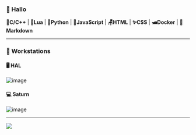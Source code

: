 ### 🐸 Hallo

💾**C/C++** | 🌙**Lua** | 🐍**Python** | 🧙**JavaScript** | **🪑HTML** | **✨CSS** | **🛥️Docker** | **🌠Markdown**

___

### 🍈 Workstations

#### 🖥️ HAL

![image](https://github.com/ebears/ebears/assets/80941110/7093a92f-f560-48bf-9bcb-2e7879d8f76b)

#### 💻 Saturn

![image](https://user-images.githubusercontent.com/80941110/215952725-a2990665-18c4-4e82-a26d-c022019d66bd.png)

___

<picture>
<source 
  srcset="https://github-readme-stats.vercel.app/api?username=ebears&hide=contribs,prs,stars&count_private=true&show_icons=true&theme=dark"
  media="(prefers-color-scheme: dark)"
/>
<source
  srcset="https://github-readme-stats.vercel.app/api?username=ebears&hide=contribs,prs,stars&count_private=true&show_icons=true"
  media="(prefers-color-scheme: light), (prefers-color-scheme: no-preference)"
/>
<img src="https://github-readme-stats.vercel.app/api?username=ebears&hide=contribs,prs,stars&count_private=true&show_icons=true" />
</picture>
